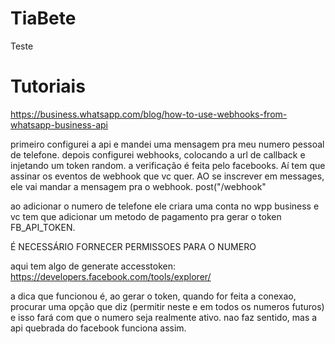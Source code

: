 # TiaBete

Teste

# Tutoriais
https://business.whatsapp.com/blog/how-to-use-webhooks-from-whatsapp-business-api


primeiro configurei a api e mandei uma mensagem pra meu numero pessoal de telefone.
depois configurei webhooks, colocando a url de callback e injetando um token random. a verificação é feita pelo facebooks.
Aí tem que assinar os eventos de webhook que vc quer.
AO se inscrever em messages, ele vai mandar a mensagem pra o webhook. post("/webhook"



ao adicionar o numero de telefone ele criara uma conta no wpp business e vc tem que adicionar um metodo de pagamento pra gerar o token FB_API_TOKEN. 

É NECESSÁRIO FORNECER PERMISSOES PARA O NUMERO


aqui tem algo de generate accesstoken: https://developers.facebook.com/tools/explorer/


a dica que funcionou é, ao gerar o token, quando for feita a conexao, procurar uma opção que diz (permitir neste e em todos os numeros futuros) e isso fará com que o numero seja realmente ativo. nao faz sentido, mas a api quebrada do facebook funciona assim.